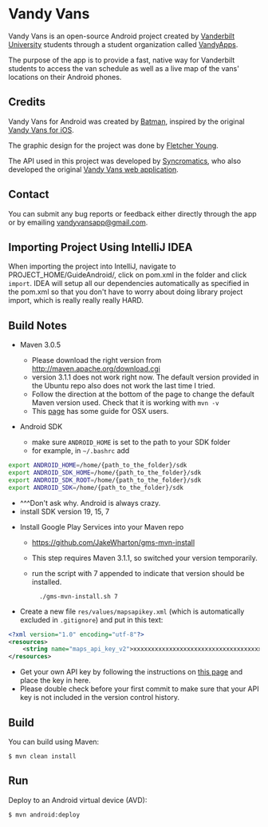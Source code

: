 Vandy Vans
==========

Vandy Vans is an open-source Android project created by [Vanderbilt University](http://vanderbilt.edu) students through a student organization called [VandyApps](https://www.facebook.com/VandyMobile).

The purpose of the app is to provide a fast, native way for Vanderbilt students to access the van schedule as well as a live map of the vans' locations on their Android phones.

## Credits

Vandy Vans for Android was created by [Batman](http://uncyclopedia.wikia.com/wiki/Batman_\(person\)), inspired by the original [Vandy Vans for iOS](github.com/VandyApps/vandyvans-ios).

The graphic design for the project was done by [Fletcher Young](http://vandycommodore.deviantart.com/).

The API used in this project was developed by [Syncromatics](http://www.syncromatics.com/), who also developed the original [Vandy Vans web application](http://vandyvans.com/).

## Contact

You can submit any bug reports or feedback either directly through the app or by emailing [vandyvansapp@gmail.com](mailto:vandyvansapp@gmail.com).

## Importing Project Using IntelliJ IDEA

When importing the project into IntelliJ, navigate to PROJECT_HOME/GuideAndroid/, click on
pom.xml in the folder and click `import`. IDEA will setup all our dependencies automatically as specified in the 
pom.xml so that you don't have to worry about doing library project import, which is really really really HARD.


## Build Notes

* Maven 3.0.5
  - Please download the right version from http://maven.apache.org/download.cgi
  - version 3.1.1 does not work right now. The default version provided in the Ubuntu
    repo also does not work the last time I tried.
  - Follow the direction at the bottom of the page to change the default Maven
    version used. Check that it is working with `mvn -v`
  - This [page](https://code.google.com/p/maven-android-plugin/issues/detail?id=395) has
    some guide for OSX users.

* Android SDK
  - make sure `ANDROID_HOME` is set to the path to your SDK folder
  - for example, in `~/.bashrc` add

```bash
export ANDROID_HOME=/home/{path_to_the_folder}/sdk
export ANDROID_SDK_HOME=/home/{path_to_the_folder}/sdk
export ANDROID_SDK_ROOT=/home/{path_to_the_folder}/sdk
export ANDROID_SDK=/home/{path_to_the_folder}/sdk
```

  - ^^^Don't ask why. Android is always crazy.
  - install SDK version 19, 15, 7

* Install Google Play Services into your Maven repo
  - https://github.com/JakeWharton/gms-mvn-install
  - This step requires Maven 3.1.1, so switched your version temporarily.
  - run the script with 7 appended to indicate that version should be installed.

          ./gms-mvn-install.sh 7

* Create a new file `res/values/mapsapikey.xml` (which is automatically excluded in `.gitignore`) and put in this text:

```xml
<?xml version="1.0" encoding="utf-8"?>
<resources>
    <string name="maps_api_key_v2">xxxxxxxxxxxxxxxxxxxxxxxxxxxxxxxxxxxxxxx</string>
</resources>
```

  - Get your own API key by following the instructions on [this page](https://developers.google.com/maps/documentation/android/start#getting_the_google_maps_android_api_v2)
    and place the key in here.
  - Please double check before your first commit to make sure that your API key is not
    included in the version control history.

## Build

You can build using Maven:

    $ mvn clean install

## Run

Deploy to an Android virtual device (AVD):

    $ mvn android:deploy

